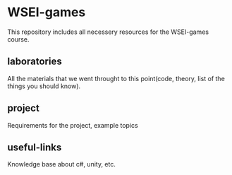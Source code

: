 # WSEI-games

This repository includes all necessery resources for the
WSEI-games course.

## laboratories

All the materials that we went throught to this point(code, theory, list of the things you should know).

## project

Requirements for the project, example topics

## useful-links

Knowledge base about c#, unity, etc.
